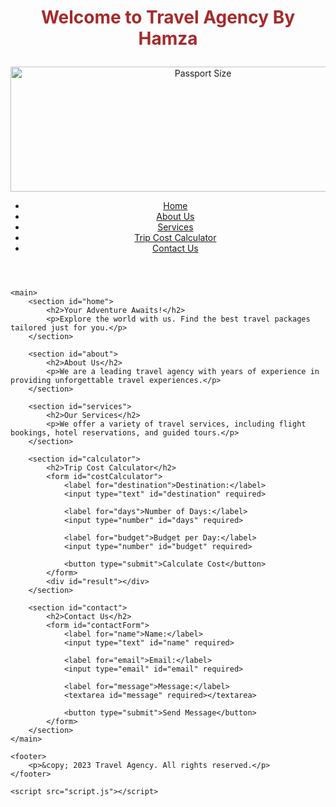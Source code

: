 <!DOCTYPE html>
<html lang="en">
<head>
    <meta charset="UTF-8">
    <meta name="viewport" content="width=device-width, initial-scale=1.0">
    <title>Travel Agency</title>
    <link rel="stylesheet" href="styles.css">
</head>
<body>
    <header>
        <h1><p style="color:brown;">Welcome to Travel Agency By Hamza</p></h1>
        <img src="Travell.jpg" alt="Passport Size" width="600" height="200">
        <nav>
            <ul>
                <li><a href="#home">Home</a></li>
                <li><a href="#about">About Us</a></li>
                <li><a href="#services">Services</a></li>
                <li><a href="#calculator">Trip Cost Calculator</a></li>
                <li><a href="#contact">Contact Us</a></li>
            </ul>
        </nav>
    </header>

    <main>
        <section id="home">
            <h2>Your Adventure Awaits!</h2>
            <p>Explore the world with us. Find the best travel packages tailored just for you.</p>
        </section>

        <section id="about">
            <h2>About Us</h2>
            <p>We are a leading travel agency with years of experience in providing unforgettable travel experiences.</p>
        </section>

        <section id="services">
            <h2>Our Services</h2>
            <p>We offer a variety of travel services, including flight bookings, hotel reservations, and guided tours.</p>
        </section>

        <section id="calculator">
            <h2>Trip Cost Calculator</h2>
            <form id="costCalculator">
                <label for="destination">Destination:</label>
                <input type="text" id="destination" required>
                
                <label for="days">Number of Days:</label>
                <input type="number" id="days" required>
                
                <label for="budget">Budget per Day:</label>
                <input type="number" id="budget" required>
                
                <button type="submit">Calculate Cost</button>
            </form>
            <div id="result"></div>
        </section>

        <section id="contact">
            <h2>Contact Us</h2>
            <form id="contactForm">
                <label for="name">Name:</label>
                <input type="text" id="name" required>
                
                <label for="email">Email:</label>
                <input type="email" id="email" required>
                
                <label for="message">Message:</label>
                <textarea id="message" required></textarea>
                
                <button type="submit">Send Message</button>
            </form>
        </section>
    </main>

    <footer>
        <p>&copy; 2023 Travel Agency. All rights reserved.</p>
    </footer>

    <script src="script.js"></script>
</body>
</html>
